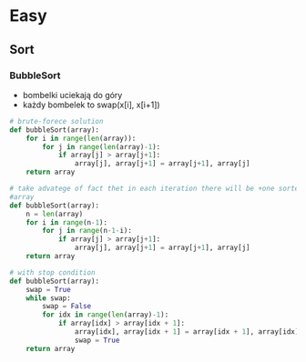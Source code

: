 # Easy

## Sort

### BubbleSort

* bombelki uciekają do góry
* każdy bombelek to swap\(x\[i\], x\[i+1\]\)

```python
# brute-forece solution
def bubbleSort(array):
    for i in range(len(array)):
		for j in range(len(array)-1):
			if array[j] > array[j+1]:
				array[j], array[j+1] = array[j+1], array[j]
	return array
```

```python
# take advatege of fact thet in each iteration there will be +one sorted end of
#array
def bubbleSort(array):
	n = len(array)
	for i in range(n-1):
		for j in range(n-1-i):
			if array[j] > array[j+1]:
				array[j], array[j+1] = array[j+1], array[j]
	return array
```

```python
# with stop condition
def bubbleSort(array):
    swap = True
	while swap:
		swap = False
		for idx in range(len(array)-1):
			if array[idx] > array[idx + 1]:
				array[idx], array[idx + 1] = array[idx + 1], array[idx]
				swap = True
    return array
```

